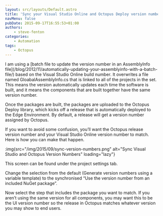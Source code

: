 ```yaml
---
layout: src/layouts/Default.astro
title: 'Sync your Visual Studio Online and Octopus Deploy version numbers'
navMenu: false
pubDate: 2015-09-17T16:55:53+01:00
authors:
    - steve-fenton
categories:
    - Automation
tags:
    - Octopus
---
```


I am using a [batch file to update the version number in an AssemblyInfo file]\(/blog/2012/11/automatically-updating-your-assemblyinfo-with-a-batch-file/) based on the Visual Studio Online build number. It overwrites a file named GloabalAssemblyInfo.cs that is linked to all of the projects in the set. This means the version automatically updates each time the software is built, and it means the components that are built together have the same version number.

Once the packages are built, the packages are uploaded to the Octopus Deploy library, which kicks off a release that is automatically deployed to the Edge Environment. By default, a release will get a version number assigned by Octopus.

If you want to avoid some confusion, you’ll want the Octopus release version number and your Visual Studio Online version number to match. Here is how you can make that happen.

:img{src="/img/2015/09/sync-version-numbers.png" alt="Sync Visual Studio and Octopus Version Numbers" loading="lazy"}

This screen can be found under the project settings tab.

Change the selection from the default (Generate version numbers using a variable template) to the synchronised “Use the version number from an included NuGet package”.

Now select the step that includes the package you want to match. If you aren’t using the same version for all components, you may want this to be the UI version number so the release in Octopus matches whatever version you may show to end users.
